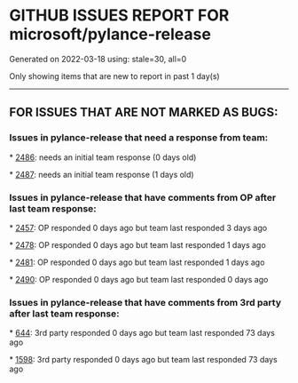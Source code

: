 
# GITHUB ISSUES REPORT FOR microsoft/pylance-release


Generated on 2022-03-18 using: stale=30, all=0


Only showing items that are new to report in past 1 day(s)


---

## FOR ISSUES THAT ARE NOT MARKED AS BUGS:


### Issues in pylance-release that need a response from team:


\* [2486](https://github.com/microsoft/pylance-release/issues/2486 "Functions in os module only show type stubs information (both on hover and when doing &quot;go to definition&quot;)"): needs an initial team response (0 days old)

\* [2487](https://github.com/microsoft/pylance-release/issues/2487 "The intelligent perception of vscode cannot correctly identify the attributes of the object in the pipe () method of pandas"): needs an initial team response (1 days old)

### Issues in pylance-release that have comments from OP after last team response:


\* [2457](https://github.com/microsoft/pylance-release/issues/2457 "Rename local variable"): OP responded 0 days ago but team last responded 3 days ago

\* [2478](https://github.com/microsoft/pylance-release/issues/2478 "Import x could not be resolvedPylancereportMissingImports - wsl + asdf-vm"): OP responded 0 days ago but team last responded 1 days ago

\* [2481](https://github.com/microsoft/pylance-release/issues/2481 "Issue with lagging on python project startup"): OP responded 0 days ago but team last responded 1 days ago

\* [2490](https://github.com/microsoft/pylance-release/issues/2490 "Pylance does not show import suggestions for classes and functions inside file starting with underscore"): OP responded 0 days ago but team last responded 0 days ago

### Issues in pylance-release that have comments from 3rd party after last team response:


\* [644](https://github.com/microsoft/pylance-release/issues/644 "Intellisense does work with GTK+ 3 (GObject Introspection)"): 3rd party responded 0 days ago but team last responded 73 days ago

\* [1598](https://github.com/microsoft/pylance-release/issues/1598 "IPython display function not recognized? "): 3rd party responded 0 days ago but team last responded 73 days ago
